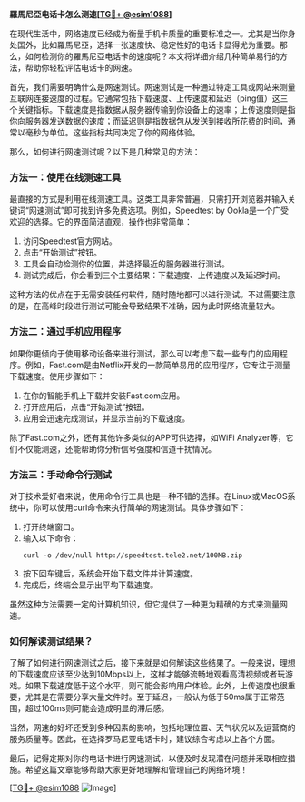 **羅馬尼亞电话卡怎么测速[[TG💪+ @esim1088](https://t.me/s/esim1088)]**

在现代生活中，网络速度已经成为衡量手机卡质量的重要标准之一。尤其是当你身处国外，比如羅馬尼亞，选择一张速度快、稳定性好的电话卡显得尤为重要。那么，如何检测你的羅馬尼亞电话卡的速度呢？本文将详细介绍几种简单易行的方法，帮助你轻松评估电话卡的网速。

首先，我们需要明确什么是网速测试。网速测试是一种通过特定工具或网站来测量互联网连接速度的过程。它通常包括下载速度、上传速度和延迟（ping值）这三个关键指标。下载速度是指数据从服务器传输到你设备上的速率；上传速度则是指你向服务器发送数据的速度；而延迟则是指数据包从发送到接收所花费的时间，通常以毫秒为单位。这些指标共同决定了你的网络体验。

那么，如何进行网速测试呢？以下是几种常见的方法：

### 方法一：使用在线测速工具

最直接的方式是利用在线测速工具。这类工具非常普遍，只需打开浏览器并输入关键词“网速测试”即可找到许多免费选项。例如，Speedtest by Ookla是一个广受欢迎的选择。它的界面简洁直观，操作也非常简单：

1. 访问Speedtest官方网站。
2. 点击“开始测试”按钮。
3. 工具会自动检测你的位置，并选择最近的服务器进行测试。
4. 测试完成后，你会看到三个主要结果：下载速度、上传速度以及延迟时间。

这种方法的优点在于无需安装任何软件，随时随地都可以进行测试。不过需要注意的是，在高峰时段进行测试可能会导致结果不准确，因为此时网络流量较大。

### 方法二：通过手机应用程序

如果你更倾向于使用移动设备来进行测试，那么可以考虑下载一些专门的应用程序。例如，Fast.com是由Netflix开发的一款简单易用的应用程序，它专注于测量下载速度。使用步骤如下：

1. 在你的智能手机上下载并安装Fast.com应用。
2. 打开应用后，点击“开始测试”按钮。
3. 应用会迅速完成测试，并显示当前的下载速度。

除了Fast.com之外，还有其他许多类似的APP可供选择，如WiFi Analyzer等，它们不仅能测速，还能帮助你分析信号强度和信道干扰情况。

### 方法三：手动命令行测试

对于技术爱好者来说，使用命令行工具也是一种不错的选择。在Linux或MacOS系统中，你可以使用curl命令来执行简单的网速测试。具体步骤如下：

1. 打开终端窗口。
2. 输入以下命令：
   ```
   curl -o /dev/null http://speedtest.tele2.net/100MB.zip
   ```
3. 按下回车键后，系统会开始下载文件并计算速度。
4. 完成后，终端会显示出平均下载速度。

虽然这种方法需要一定的计算机知识，但它提供了一种更为精确的方式来测量网速。

### 如何解读测试结果？

了解了如何进行网速测试之后，接下来就是如何解读这些结果了。一般来说，理想的下载速度应该至少达到10Mbps以上，这样才能够流畅地观看高清视频或者玩游戏。如果下载速度低于这个水平，则可能会影响用户体验。此外，上传速度也很重要，尤其是在需要分享大量文件时。至于延迟，一般认为低于50ms属于正常范围，超过100ms则可能会造成明显的滞后感。

当然，网速的好坏还受到多种因素的影响，包括地理位置、天气状况以及运营商的服务质量等。因此，在选择罗马尼亚电话卡时，建议综合考虑以上各个方面。

最后，记得定期对你的电话卡进行网速测试，以便及时发现潜在问题并采取相应措施。希望这篇文章能够帮助大家更好地理解和管理自己的网络环境！

[[TG💪+ @esim1088](https://t.me/s/esim1088) ![Image](https://i.postimg.cc/4NQfJmqS/Snipaste-2025-05-13-00-14-12.png)]